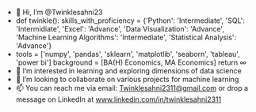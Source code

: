 - 👋 Hi, I’m @Twinklesahni23
- def twinkle():
 skills_with_proficiency = {'Python': 'Intermediate', 'SQL': 'Intermidiate', 'Excel': 'Advance', 'Data Visualization': 'Advance', 'Machine Learning Algorithms':    'Intermediate', 'Statistical Analysis': 'Advance'}
- tools = ['numpy', 'pandas', 'sklearn', 'matplotlib', 'seaborn', 'tableau', 'power bi']
  background = [BA(H) Economics, MA Economics]
  return ∞
- 👀 I’m interested in learning and exploring dimensions of data science
- 💞️ I’m looking to collaborate on various projects for machine learning
- 📫 You can reach me via email: Twinklesahni2311@gmail.com or drop a message on LinkedIn at www.linkedin.com/in/twinklesahni2311

<!---
Twinklesahni23/Twinklesahni23 is a ✨ special ✨ repository because its `README.md` (this file) appears on your GitHub profile.
You can click the Preview link to take a look at your changes.
--->
